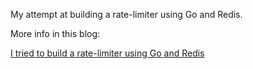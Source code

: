 My attempt at building a rate-limiter using Go and Redis.

More info in this blog:

[I tried to build a rate-limiter using Go and Redis](https://shubhamverma.me/blog/i-tried-to-build-a-rate-limiter-using-go-and-redis)

<!-- TODO:: blog -->
